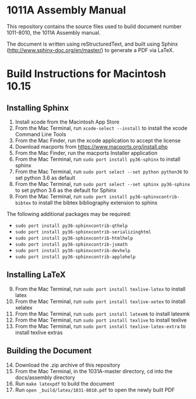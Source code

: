 # 1011A Assembly Manual

This repository contains the source files used to build document number 1011-8010, the 1011A Assembly manual.

The document is written using reStructuredText, and built using Sphinx (http://www.sphinx-doc.org/en/master/) to generate a PDF via LaTeX.

Build Instructions for Macintosh 10.15
======================================

Installing Sphinx
-----------------

1. Install xcode from the Macintosh App Store
2. From the Mac Terminal, run `xcode-select --install` to install the xcode Command Line Tools
3. From the Mac Finder, run the xcode application to accept the license
4. Download macports from https://www.macports.org/install.php
5. From the Mac Finder, run the macports Installer application
6. From the Mac Terminal, run `sudo port install py36-sphinx` to install sphinx
7. From the Mac Terminal, run `sudo port select --set python python36` to set python 3.6 as default
8. From the Mac Terminal, run `sudo port select --set sphinx py36-sphinx` to set python 3.6 as the default for Sphinx
9. From the Mac Terminal, run `sudo port install py36-sphinxcontrib-bibtex` to install the bibtex bibliography extension to sphinx

The following additional packages may be required:

* `sudo port install py36-sphinxcontrib-qthelp`
* `sudo port install py36-sphinxcontrib-serializinghtml`
* `sudo port install py36-sphinxcontrib-htmlhelp`
* `sudo port install py36-sphinxcontrib-jsmath`
* `sudo port install py36-sphinxcontrib-devhelp`
* `sudo port install py36-sphinxcontrib-applehelp`

Installing LaTeX
----------------

9. From the Mac Terminal, run `sudo port install texlive-latex` to install latex
10. From the Mac Terminal, run `sudo port install texlive-xetex` to install xelatex
11. From the Mac Terminal, run `sudo port install latexmk` to install latexmk
12. From the Mac Terminal, run `sudo port install texlive` to install texlive
13. From the Mac Terminal, run `sudo port install texlive-latex-extra` to install texlive extras

Building the Document
---------------------

14. Download the .zip archive of this repository
15. From the Mac Terminal, in the 1031A-master directory, cd into the docs/assembly directory
16. Run `make latexpdf` to build the document
16. Run `open _build/latex/1031-8010.pdf` to open the newly built PDF

